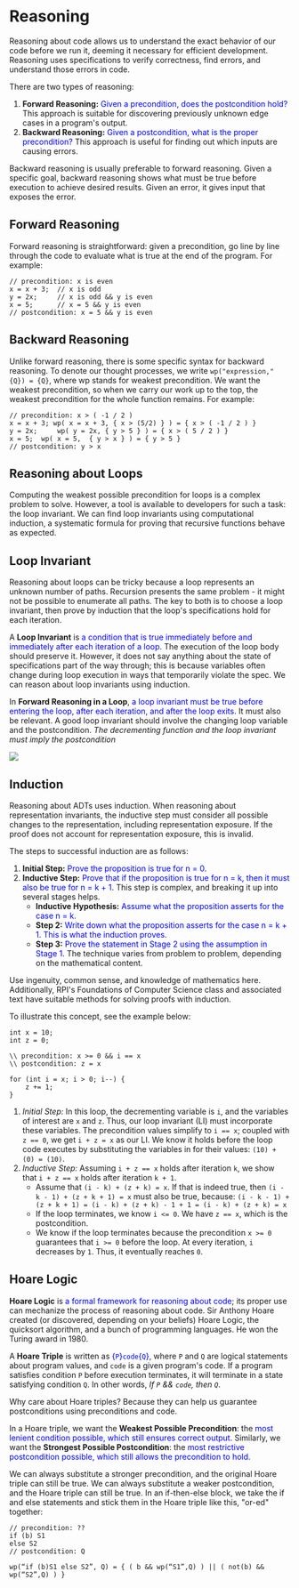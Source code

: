 # Reasoning
Reasoning about code allows us to understand the exact behavior of our code before we run it, deeming it necessary for efficient development.  Reasoning uses specifications to verify correctness, find errors, and understand those errors in code.

There are two types of reasoning:

1. **Forward Reasoning:** <span style="color:blue;">Given a precondition, does the postcondition hold?</span>  This approach is suitable for discovering previously unknown edge cases in a program's output.
2. **Backward Reasoning:** <span style="color:blue;">Given a postcondition, what is the proper precondition?</span>  This approach is useful for finding out which inputs are causing errors.

Backward reasoning is usually preferable to forward reasoning.  Given a specific goal, backward reasoning shows what must be true before execution to achieve desired results.  Given an error, it gives input that exposes the error.

## Forward Reasoning

Forward reasoning is straightforward: given a precondition, go line by line through the code to evaluate what is true at the end of the program.  For example:

    // precondition: x is even
    x = x + 3;  // x is odd
    y = 2x;     // x is odd && y is even
    x = 5;      // x = 5 && y is even
    // postcondition: x = 5 && y is even


## Backward Reasoning

Unlike forward reasoning, there is some specific syntax for backward reasoning.  To denote our thought processes, we write `wp("expression," {Q}) = {Q}`, where wp stands for weakest precondition.  We want the weakest precondition, so when we carry our work up to the top, the weakest precondition for the whole function remains.  For example:

    // precondition: x > ( -1 / 2 )
    x = x + 3; wp( x = x + 3, { x > (5/2) } ) = { x > ( -1 / 2 ) }
    y = 2x;     wp( y = 2x, { y > 5 } ) = { x > ( 5 / 2 ) }
    x = 5;  wp( x = 5,  { y > x } ) = { y > 5 }
    // postcondition: y > x


## Reasoning about Loops

Computing the weakest possible precondition for loops is a complex problem to solve.  However, a tool is available to developers for such a task: the loop invariant.  We can find loop invariants using computational induction, a systematic formula for proving that recursive functions behave as expected.

## Loop Invariant

Reasoning about loops can be tricky because a loop represents an unknown number of paths.  Recursion presents the same problem - it might not be possible to enumerate all paths.  The key to both is to choose a loop invariant, then prove by induction that the loop's specifications hold for each iteration.

A **Loop Invariant** is <span style="color:blue;">a condition that is true immediately before and immediately after each iteration of a loop</span>.  The execution of the loop body should preserve it.  However, it does not say anything about the state of specifications part of the way through; this is because variables often change during loop execution in ways that temporarily violate the spec.  We can reason about loop invariants using induction.

In **Forward Reasoning in a Loop**, <span style="color:blue;">a loop invariant must be true before entering the loop, after each iteration, and after the loop exits</span>.  It must also be relevant.  A good loop invariant should involve the changing loop variable and the postcondition.  *The decrementing function and the loop invariant must imply the postcondition*

![](https://principles-of-software.github.io/Principles-of-Software/images/freasoning_loop.pngimages\freasoning_loop.png)

## Induction

Reasoning about ADTs uses induction.  When reasoning about representation invariants, the inductive step must consider all possible changes to the representation, including representation exposure.  If the proof does not account for representation exposure, this is invalid.

The steps to successful induction are as follows:

1. **Initial Step:** <span style="color:blue;">Prove the proposition is true for n = 0</span>.
2. **Inductive Step:** <span style="color:blue;">Prove that if the proposition is true for n = k, then it must also be true for n = k + 1</span>.  This step is complex, and breaking it up into several stages helps.
    - **Inductive Hypothesis:** <span style="color:blue;">Assume what the proposition asserts for the case n = k</span>.
    - **Step 2:** <span style="color:blue;">Write down what the proposition asserts for the case n = k + 1.  This is what the induction proves</span>.
    - **Step 3:** <span style="color:blue;">Prove the statement in Stage 2 using the assumption in Stage 1</span>.  The technique varies from problem to problem, depending on the mathematical content.

Use ingenuity, common sense, and knowledge of mathematics here.  Additionally, RPI's Foundations of Computer Science class and associated text have suitable methods for solving proofs with induction.

To illustrate this concept, see the example below:

    int x = 10;
    int z = 0;

    \\ precondition: x >= 0 && i == x
    \\ postcondition: z = x
    
    for (int i = x; i > 0; i--) {
        z += 1;
    }

1. *Initial Step:* In this loop, the decrementing variable is `i`, and the variables of interest are `x` and `z`.  Thus, our loop invariant (LI) must incorporate these variables.  The precondition values simplify to `i == x`; coupled with `z == 0`, we get `i + z = x` as our LI.  We know it holds before the loop code executes by substituting the variables in for their values: `(10) + (0) = (10)`.
2. *Inductive Step:* Assuming `i + z == x` holds after iteration `k`, we show that `i + z == x` holds after iteration `k + 1`.  
    - Assume that `(i - k) + (z + k) = x`.  If that is indeed true, then `(i - k - 1) + (z + k + 1) = x` must also be true, because: ``(i - k - 1) + (z + k + 1) = (i - k) + (z + k) - 1 + 1 = (i - k) + (z + k) = x``
    - If the loop terminates, we know `i <= 0`.  We have `z == x`, which is the postcondition.
    - We know if the loop terminates because the precondition `x >= 0` guarantees that `i >= 0` before the loop.  At every iteration, `i` decreases by `1`.  Thus, it eventually reaches `0`.

## Hoare Logic

**Hoare Logic** is <span style="color:blue;">a formal framework for reasoning about code</span>; its proper use can mechanize the process of reasoning about code.  Sir Anthony Hoare created (or discovered, depending on your beliefs) Hoare Logic, the quicksort algorithm, and a bunch of programming languages.  He won the Turing award in 1980.

A **Hoare Triple** is written as <span style="color:blue;">{`P`}`code`{`Q`}</span>, where `P` and `Q` are logical statements about program values, and `code` is a given program's code.  If a program satisfies condition `P` before execution terminates, it will terminate in a state satisfying condition `Q`.  In other words, *If `P` && `code`, then `Q`*.

Why care about Hoare triples?  Because they can help us guarantee postconditions using preconditions and code.

In a Hoare triple, we want the **Weakest Possible Precondition**: the <span style="color:blue;">most lenient condition possible, which still ensures correct output</span>.  Similarly, we want the **Strongest Possible Postcondition**: the <span style="color:blue;">most restrictive postcondition possible, which still allows the precondition to hold</span>.

We can always substitute a stronger precondition, and the original Hoare triple can still be true.  We can always substitute a weaker postcondition, and the Hoare triple can still be true.  In an if-then-else block, we take the if and else statements and stick them in the Hoare triple like this, "or-ed" together:

    // precondition: ??
    if (b) S1
    else S2
    // postcondition: Q
    
    wp(“if (b)S1 else S2”, Q) = { ( b && wp(“S1”,Q) ) || ( not(b) && wp(“S2”,Q) ) }
